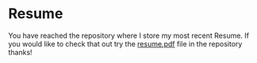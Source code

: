 # Resume

You have reached the repository where I store my most recent Resume.
If you would like to check that out try the [resume.pdf](https://github.com/ForestEckhardt/Resume/blob/master/resume.pdf) file in the repository thanks!
